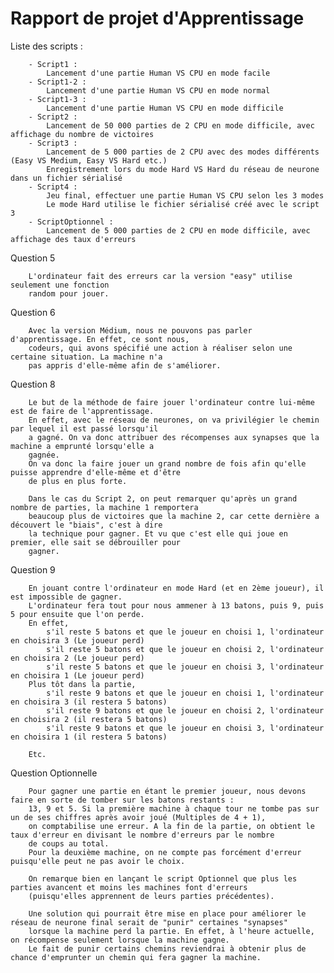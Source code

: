 Rapport de projet d'Apprentissage
=============================================

Liste des scripts :

		- Script1 : 
			Lancement d'une partie Human VS CPU en mode facile
		- Script1-2 : 
			Lancement d'une partie Human VS CPU en mode normal
		- Script1-3 : 
			Lancement d'une partie Human VS CPU en mode difficile
		- Script2 : 
			Lancement de 50 000 parties de 2 CPU en mode difficile, avec affichage du nombre de victoires
		- Script3 : 
			Lancement de 5 000 parties de 2 CPU avec des modes différents (Easy VS Medium, Easy VS Hard etc.)
			Enregistrement lors du mode Hard VS Hard du réseau de neurone dans un fichier sérialisé
		- Script4 :
			Jeu final, effectuer une partie Human VS CPU selon les 3 modes
			Le mode Hard utilise le fichier sérialisé créé avec le script 3
		- ScriptOptionnel :
			Lancement de 5 000 parties de 2 CPU en mode difficile, avec affichage des taux d'erreurs

Question 5

		L'ordinateur fait des erreurs car la version "easy" utilise seulement une fonction
		random pour jouer.

Question 6

		Avec la version Médium, nous ne pouvons pas parler d'apprentissage. En effet, ce sont nous,
		codeurs, qui avons spécifié une action à réaliser selon une certaine situation. La machine n'a 
		pas appris d'elle-même afin de s'améliorer.
        
Question 8

		Le but de la méthode de faire jouer l'ordinateur contre lui-même est de faire de l'apprentissage.
		En effet, avec le réseau de neurones, on va privilégier le chemin par lequel il est passé lorsqu'il 
		a gagné. On va donc attribuer des récompenses aux synapses que la machine a emprunté lorsqu'elle a 
		gagnée.
		On va donc la faire jouer un grand nombre de fois afin qu'elle puisse apprendre d'elle-même et d'être
		de plus en plus forte.

		Dans le cas du Script 2, on peut remarquer qu'après un grand nombre de parties, la machine 1 remportera
		beaucoup plus de victoires que la machine 2, car cette dernière a découvert le "biais", c'est à dire 
		la technique pour gagner. Et vu que c'est elle qui joue en premier, elle sait se débrouiller pour 
		gagner.

Question 9

		En jouant contre l'ordinateur en mode Hard (et en 2ème joueur), il est impossible de gagner.
		L'ordinateur fera tout pour nous ammener à 13 batons, puis 9, puis 5 pour ensuite que l'on perde.
		En effet, 
			s'il reste 5 batons et que le joueur en choisi 1, l'ordinateur en choisira 3 (Le joueur perd)
			s'il reste 5 batons et que le joueur en choisi 2, l'ordinateur en choisira 2 (Le joueur perd)
			s'il reste 5 batons et que le joueur en choisi 3, l'ordinateur en choisira 1 (Le joueur perd)
		Plus tôt dans la partie,
			s'il reste 9 batons et que le joueur en choisi 1, l'ordinateur en choisira 3 (il restera 5 batons)
			s'il reste 9 batons et que le joueur en choisi 2, l'ordinateur en choisira 2 (il restera 5 batons)
			s'il reste 9 batons et que le joueur en choisi 3, l'ordinateur en choisira 1 (il restera 5 batons)

		Etc.


Question Optionnelle

		Pour gagner une partie en étant le premier joueur, nous devons faire en sorte de tomber sur les batons restants :
		13, 9 et 5. Si la première machine à chaque tour ne tombe pas sur un de ses chiffres après avoir joué (Multiples de 4 + 1),
		on comptabilise une erreur. A la fin de la partie, on obtient le taux d'erreur en divisant le nombre d'erreurs par le nombre
		de coups au total.
		Pour la deuxième machine, on ne compte pas forcément d'erreur puisqu'elle peut ne pas avoir le choix.

		On remarque bien en lançant le script Optionnel que plus les parties avancent et moins les machines font d'erreurs 
		(puisqu'elles apprennent de leurs parties précédentes).

		Une solution qui pourrait être mise en place pour améliorer le réseau de neurone final serait de "punir" certaines "synapses"
		lorsque la machine perd la partie. En effet, à l'heure actuelle, on récompense seulement lorsque la machine gagne.
		Le fait de punir certains chemins reviendrai à obtenir plus de chance d'emprunter un chemin qui fera gagner la machine.
